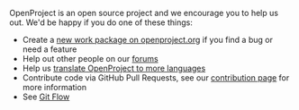 OpenProject is an open source project and we encourage you to help us out. We'd be happy if you do one of these things:

* Create a [new work package on openproject.org](https://community.openproject.org/projects/openproject/work_packages) if you find a bug or need a feature
* Help out other people on our [forums](https://community.openproject.org/projects/openproject/boards)
* Help us [translate OpenProject to more languages](https://community.openproject.org/projects/openproject/wiki/Translations)
* Contribute code via GitHub Pull Requests, see our [contribution page](https://community.openproject.org/projects/openproject/wiki/Contribution) for more information
* See [Git Flow](https://community.openproject.org/projects/openproject/wiki/Git_Branching_Model)
